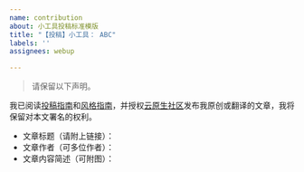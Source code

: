 ```yaml
---
name: contribution
about: 小工具投稿标准模版
title: "【投稿】小工具： ABC"
labels: ''
assignees: webup

---
```


> 请保留以下声明。

我已阅读[投稿指南](https://cloudnative.to/contribute/)和[风格指南](https://cloudnative.to/style-guides/)，并授权[云原生社区](https://cloudnative.to)发布我原创或翻译的文章，我将保留对本文署名的权利。

- 文章标题（请附上链接）：
- 文章作者（可多位作者）：
- 文章内容简述（可附图）：

